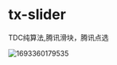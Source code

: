 # tx-slider
TDC纯算法,腾讯滑块，腾讯点选

![1693360179535](https://github.com/dongshixiaohehe/tx-slider/assets/46911146/6e3f6e1d-6bfd-43c4-8453-25fb06d9c678)
